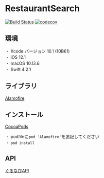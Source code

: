 # RestaurantSearch
[![Build Status](https://app.bitrise.io/app/e045223d22de3808/status.svg?token=0d4OsmRRs0lF6GroNUYP5A&branch=master)](https://app.bitrise.io/app/e045223d22de3808)
[![codecov](https://codecov.io/gh/IwanagaSari/RestaurantSearch/branch/master/graph/badge.svg?token=2xwzgh8zr6)](https://codecov.io/gh/IwanagaSari/RestaurantSearch)

## 環境

・ Xcode バージョン 10.1  (10B61)  
・ iOS 12.1  
・ macOS 10.13.6  
・ Swift 4.2.1

## ライブラリ
[Alamofire](https://github.com/Alamofire/Alamofire)

## インストール
[CocoaPods](https://github.com/cocoapods/cocoapods)

・ podfileに`pod 'Alamofire'`を追記してください  
・ `pod install`  

## API
[ぐるなびAPI](https://api.gnavi.co.jp/api/)
